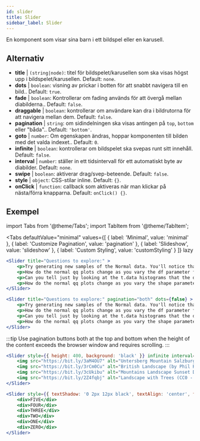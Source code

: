 ```yaml
---
id: slider 
title: Slider
sidebar_label: Slider
---
```


En komponent som visar sina barn i ett bildspel eller en karusell.

## Alternativ

* __title__ | `(string|node)`: titel för bildspelet/karusellen som ska visas högst upp i bildspelet/karusellen. Default: `none`.
* __dots__ | `boolean`: visning av prickar i botten för att snabbt navigera till en bild.. Default: `true`.
* __fade__ | `boolean`: Kontrollerar om fading används för att övergå mellan diabilderna.. Default: `false`.
* __draggable__ | `boolean`: kontrollerar om användare kan dra i bildrutorna för att navigera mellan dem. Default: `false`.
* __pagination__ | `string`: om sidindelningen ska visas antingen på `top`, `bottom` eller "båda".. Default: `'bottom'`.
* __goto__ | `number`: Om egenskapen ändras, hoppar komponenten till bilden med det valda indexet.. Default: `0`.
* __infinite__ | `boolean`: kontrollerar om bildspelet ska svepas runt sitt innehåll. Default: `false`.
* __interval__ | `number`: ställer in ett tidsintervall för ett automatiskt byte av diabilder. Default: `none`.
* __swipe__ | `boolean`: aktiverar drag/svep-beteende. Default: `false`.
* __style__ | `object`: CSS-stilar inline. Default: `{}`.
* __onClick__ | `function`: callback som aktiveras när man klickar på nästa/förra knapparna. Default: `onClick() {}`.


## Exempel


import Tabs from '@theme/Tabs';
import TabItem from '@theme/TabItem';

<Tabs
    defaultValue="minimal"
    values={[
        { label: 'Minimal', value: 'minimal' },
        { label: 'Customize Pagination', value: 'pagination' },
        { label: 'Slideshow', value: 'slideshow' },
        { label: 'Custom Styling', value: 'customStyling' }
    ]}
    lazy
>

<TabItem value="minimal">

```jsx live
<Slider title="Questions to explore:" >
    <p>Try generating new samples of the Normal data. You'll notice that the points don't always lie exactly on the line. This is typical variation. As you generate more random realizations of this plot you'll get better calibrated to the kind of deviation you can expect to see from this large a sample of Normal data.</p>
    <p>How do the normal qq plots change as you vary the df parameter for the t-distributed data?</p>
    <p>Can you tell just by looking at the t.data histograms that the data aren't normally distributed? Is it easier to tell from the QQ plots?</p>
    <p>How do the normal qq plots change as you vary the shape parameter in the gamma-distributed data?</p>
</Slider>
```

</TabItem>

<TabItem value="pagination">

```jsx live
<Slider title="Questions to explore:" pagination="both" dots={false} >
    <p>Try generating new samples of the Normal data. You'll notice that the points don't always lie exactly on the line. This is typical variation. As you generate more random realizations of this plot you'll get better calibrated to the kind of deviation you can expect to see from this large a sample of Normal data.</p>
    <p>How do the normal qq plots change as you vary the df parameter for the t-distributed data?</p>
    <p>Can you tell just by looking at the t.data histograms that the data aren't normally distributed? Is it easier to tell from the QQ plots?</p>
    <p>How do the normal qq plots change as you vary the shape parameter in the gamma-distributed data?</p>
</Slider>
```

:::tip
Use pagination buttons both at the top and bottom when the height of the content exceeds the browser window and requires scrolling.
:::

</TabItem>

<TabItem value="slideshow">

```jsx live
<Slider style={{ height: 400, background: 'black' }} infinite interval={2000} >
    <img src="https://bit.ly/3aM4OU7" alt="Untersberg Mountain Salzburg (by Giuseppe Milo, CC BY 3.0)" />
    <img src="https://bit.ly/3rCm0Cu" alt="British Landscape (by Phil Riley, Pixabay License)" />
    <img src="https://bit.ly/3cUkibu" alt="Mountains Landscape Sunset Dusk (Pixabay License)" />
    <img src="https://bit.ly/2Z4fqbj" alt="Landscape with Trees (CC0 - Public Domain)" /> 
</Slider>
```

</TabItem>

<TabItem value="customStyling">

```jsx live
<Slider style={{ textShadow: '0 2px 12px black', textAlign: 'center', fontSize: 90 }} infinite interval={1000} >
    <div>FIVE</div>
    <div>FOUR</div>
    <div>THREE</div>
    <div>TWO</div>
    <div>ONE</div>
    <div>ZERO</div>
</Slider>
```

</TabItem>

</Tabs>


